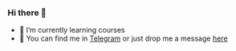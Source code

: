 ### Hi there 👋

- 🌱 I’m currently learning courses
- 💬 You can find me in [Telegram](https://t.me/yogasaputraid) or just drop me a message [here](https://forms.gle/nLdUtXsxEg2QrZqR9)



